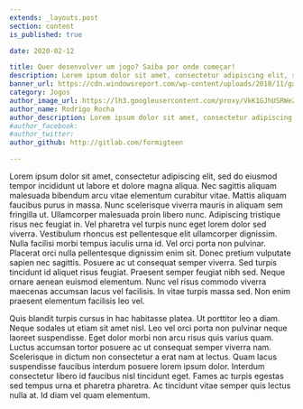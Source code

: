 ```yaml
---
extends: _layouts.post
section: content
is_published: true

date: 2020-02-12

title: Quer desenvolver um jogo? Saiba por onde começar!
description: Lorem ipsum dolor sit amet, consectetur adipiscing elit, sed do eiusmod tempor incididunt ut labore et dolore magna aliqua.
banner_url: https://cdn.windowsreport.com/wp-content/uploads/2018/11/gaming-programming-software.png
category: Jogos
author_image_url: https://lh3.googleusercontent.com/proxy/VkK1GJhUSRWeZiK0zkjGzU2zhq9kWLEDMKo_TukP1Mo0VmD9RyhhWm9QVk1f1DeNJIykDxjX7080lc8QtKwzLXpNLJkz-sEStWcaC1k1DPM629DMK4-iXlyADC7D8hMChxaEdSCUyPcQMwO4XePBPvNaGBYXJgrqiXtI6JPQDSdyF4M6c2G7x20gsU8
author_name: Rodrigo Rocha
author_description: Lorem ipsum dolor sit amet, consectetur adipiscing elit, sed do eiusmod tempor incididunt ut labore et dolore magna aliqua.
#author_facebook:
#author_twitter:
author_github: http://gitlab.com/formigteen

---
```


Lorem ipsum dolor sit amet, consectetur adipiscing elit, sed do eiusmod tempor incididunt ut labore et dolore magna aliqua. Nec sagittis aliquam malesuada bibendum arcu vitae elementum curabitur vitae. Mattis aliquam faucibus purus in massa. Nunc scelerisque viverra mauris in aliquam sem fringilla ut. Ullamcorper malesuada proin libero nunc. Adipiscing tristique risus nec feugiat in. Vel pharetra vel turpis nunc eget lorem dolor sed viverra. Vestibulum rhoncus est pellentesque elit ullamcorper dignissim. Nulla facilisi morbi tempus iaculis urna id. Vel orci porta non pulvinar. Placerat orci nulla pellentesque dignissim enim sit. Donec pretium vulputate sapien nec sagittis. Posuere ac ut consequat semper viverra. Sed turpis tincidunt id aliquet risus feugiat. Praesent semper feugiat nibh sed. Neque ornare aenean euismod elementum. Nunc vel risus commodo viverra maecenas accumsan lacus vel facilisis. In vitae turpis massa sed. Non enim praesent elementum facilisis leo vel.

Quis blandit turpis cursus in hac habitasse platea. Ut porttitor leo a diam. Neque sodales ut etiam sit amet nisl. Leo vel orci porta non pulvinar neque laoreet suspendisse. Eget dolor morbi non arcu risus quis varius quam. Luctus accumsan tortor posuere ac ut consequat semper viverra nam. Scelerisque in dictum non consectetur a erat nam at lectus. Quam lacus suspendisse faucibus interdum posuere lorem ipsum dolor. Interdum consectetur libero id faucibus nisl tincidunt eget. Fames ac turpis egestas sed tempus urna et pharetra pharetra. Ac tincidunt vitae semper quis lectus nulla at. Id diam vel quam elementum.

